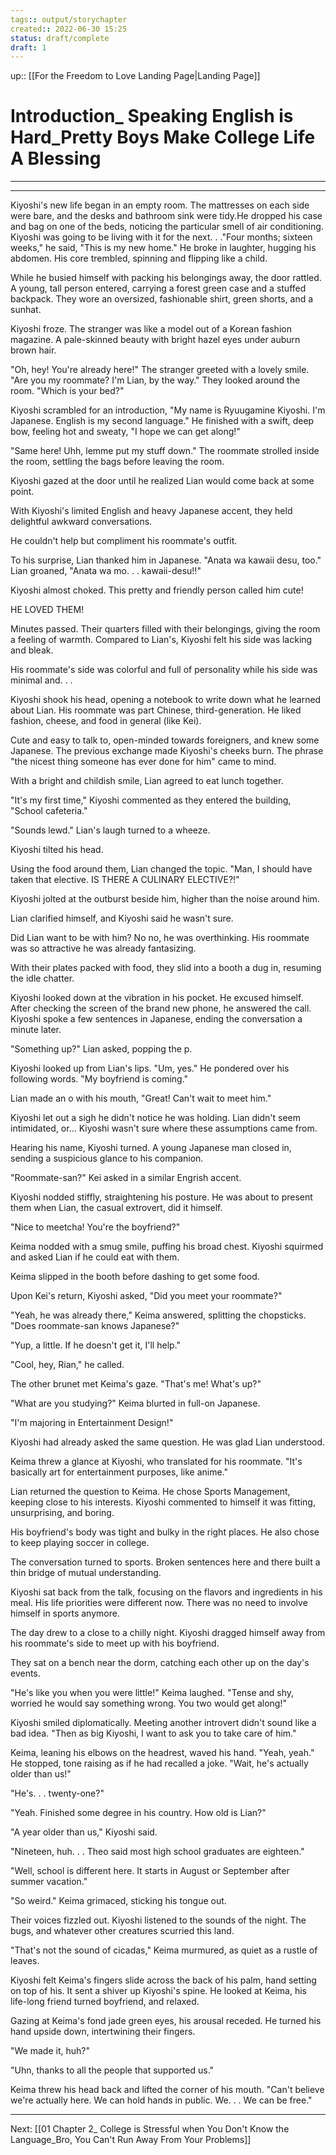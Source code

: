 ```yaml
---
tags:: output/storychapter  
created:: 2022-06-30 15:25
status: draft/complete
draft: 1
---
```

up:: [[For the Freedom to Love Landing Page|Landing Page]]
# Introduction_ Speaking English is Hard_Pretty Boys Make College Life A Blessing

-----



---

Kiyoshi's new life began in an empty room. The mattresses on each side were bare, and the desks and bathroom sink were tidy.He dropped his case and bag on one of the beds, noticing the particular smell of air conditioning. Kiyoshi was going to be living with it for the next. . ."Four months; sixteen weeks," he said, "This is my new home." He broke in laughter, hugging his abdomen. His core trembled, spinning and flipping like a child.

While he busied himself with packing his belongings away, the door rattled. A young, tall person entered, carrying a forest green case and a stuffed backpack. They wore an oversized, fashionable shirt, green shorts, and a sunhat.

Kiyoshi froze. The stranger was like a model out of a Korean fashion magazine. A pale-skinned beauty with bright hazel eyes under auburn brown hair.

"Oh, hey! You're already here!" The stranger greeted with a lovely smile. "Are you my roommate? I'm Lian, by the way." They looked around the room. "Which is your bed?"

Kiyoshi scrambled for an introduction, "My name is Ryuugamine Kiyoshi. I'm Japanese. English is my second language." He finished with a swift, deep bow, feeling hot and sweaty, "I hope we can get along!"

"Same here! Uhh, lemme put my stuff down." The roommate strolled inside the room, settling the bags before leaving the room.

Kiyoshi gazed at the door until he realized Lian would come back at some point.

With Kiyoshi's limited English and heavy Japanese accent, they held delightful awkward conversations.

He couldn't help but compliment his roommate's outfit.

To his surprise, Lian thanked him in Japanese. "Anata wa kawaii desu, too." Lian groaned, "Anata wa mo. . . kawaii-desu!!"

Kiyoshi almost choked. This pretty and friendly person called him cute!

HE LOVED THEM!

Minutes passed. Their quarters filled with their belongings, giving the room a feeling of warmth. Compared to Lian's, Kiyoshi felt his side was lacking and bleak.

His roommate's side was colorful and full of personality while his side was minimal and. . .

Kiyoshi shook his head, opening a notebook to write down what he learned about Lian. His roommate was part Chinese, third-generation. He liked fashion, cheese, and food in general (like Kei).

Cute and easy to talk to, open-minded towards foreigners, and knew some Japanese. The previous exchange made Kiyoshi's cheeks burn. The phrase "the nicest thing someone has ever done for him" came to mind.

With a bright and childish smile, Lian agreed to eat lunch together.

"It's my first time," Kiyoshi commented as they entered the building, "School cafeteria."

"Sounds lewd." Lian's laugh turned to a wheeze.

Kiyoshi tilted his head.

Using the food around them, Lian changed the topic. "Man, I should have taken that elective. IS THERE A CULINARY ELECTIVE?!"

Kiyoshi jolted at the outburst beside him, higher than the noise around him.

Lian clarified himself, and Kiyoshi said he wasn't sure.

Did Lian want to be with him? No no, he was overthinking. His roommate was so attractive he was already fantasizing.

With their plates packed with food, they slid into a booth a dug in, resuming the idle chatter.

Kiyoshi looked down at the vibration in his pocket. He excused himself. After checking the screen of the brand new phone, he answered the call. Kiyoshi spoke a few sentences in Japanese, ending the conversation a minute later.

"Something up?" Lian asked, popping the p.

Kiyoshi looked up from Lian's lips. "Um, yes." He pondered over his following words. "My boyfriend is coming."

Lian made an o with his mouth, "Great! Can't wait to meet him."

Kiyoshi let out a sigh he didn't notice he was holding. Lian didn't seem intimidated, or... Kiyoshi wasn't sure where these assumptions came from.

Hearing his name, Kiyoshi turned. A young Japanese man closed in, sending a suspicious glance to his companion.

"Roommate-san?" Kei asked in a similar Engrish accent.

Kiyoshi nodded stiffly, straightening his posture. He was about to present them when Lian, the casual extrovert, did it himself.

"Nice to meetcha! You're the boyfriend?"

Keima nodded with a smug smile, puffing his broad chest. Kiyoshi squirmed and asked Lian if he could eat with them.

Keima slipped in the booth before dashing to get some food.

Upon Kei's return, Kiyoshi asked, "Did you meet your roommate?"

"Yeah, he was already there," Keima answered, splitting the chopsticks. "Does roommate-san knows Japanese?"

"Yup, a little. If he doesn't get it, I'll help."

"Cool, hey, Rian," he called.

The other brunet met Keima's gaze. "That's me! What's up?"

"What are you studying?" Keima blurted in full-on Japanese.

"I'm majoring in Entertainment Design!"

Kiyoshi had already asked the same question. He was glad Lian understood.

Keima threw a glance at Kiyoshi, who translated for his roommate. "It's basically art for entertainment purposes, like anime."

Lian returned the question to Keima. He chose Sports Management, keeping close to his interests. Kiyoshi commented to himself it was fitting, unsurprising, and boring.

His boyfriend's body was tight and bulky in the right places. He also chose to keep playing soccer in college.

The conversation turned to sports. Broken sentences here and there built a thin bridge of mutual understanding.

Kiyoshi sat back from the talk, focusing on the flavors and ingredients in his meal. His life priorities were different now. There was no need to involve himself in sports anymore.

The day drew to a close to a chilly night. Kiyoshi dragged himself away from his roommate's side to meet up with his boyfriend.

They sat on a bench near the dorm, catching each other up on the day's events.

"He's like you when you were little!" Keima laughed. "Tense and shy, worried he would say something wrong. You two would get along!"

Kiyoshi smiled diplomatically. Meeting another introvert didn't sound like a bad idea. "Then as big Kiyoshi, I want to ask you to take care of him."

Keima, leaning his elbows on the headrest, waved his hand. "Yeah, yeah." He stopped, tone raising as if he had recalled a joke. "Wait, he's actually older than us!"

"He's. . . twenty-one?"

"Yeah. Finished some degree in his country. How old is Lian?"

"A year older than us," Kiyoshi said.

"Nineteen, huh. . . Theo said most high school graduates are eighteen."

"Well, school is different here. It starts in August or September after summer vacation."

"So weird." Keima grimaced, sticking his tongue out.

Their voices fizzled out. Kiyoshi listened to the sounds of the night. The bugs, and whatever other creatures scurried this land.

"That's not the sound of cicadas," Keima murmured, as quiet as a rustle of leaves.

Kiyoshi felt Keima's fingers slide across the back of his palm, hand setting on top of his. It sent a shiver up Kiyoshi's spine. He looked at Keima, his life-long friend turned boyfriend, and relaxed.

Gazing at Keima's fond jade green eyes, his arousal receded. He turned his hand upside down, intertwining their fingers.

"We made it, huh?"

"Uhn, thanks to all the people that supported us."

Keima threw his head back and lifted the corner of his mouth. "Can't believe we're actually here. We can hold hands in public. We. . . We can be free."

---

Next: [[01 Chapter 2_ College is Stressful when You Don't Know the Language_Bro, You Can't Run Away From Your Problems]]
